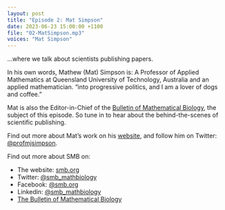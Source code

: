 ```yaml
---
layout: post
title: "Episode 2: Mat Simpson"
date: 2023-06-23 15:00:00 +1100
file: "02-MatSimpson.mp3"
voices: "Mat Simpson"
---
```


…where we talk about scientists publishing papers.

In his own words, Mathew (Mat) Simpson is:
A Professor of Applied Mathematics at Queensland University of Technology, Australia and an applied mathematician. 
“into progressive politics, and I am a lover of dogs and coffee.”

Mat is also the Editor-in-Chief of the [Bulletin of Mathematical Biology](https://www.springer.com/journal/11538), the subject of this episode. So tune in to hear about the behind-the-scenes of scientific publishing.

Find out more about Mat’s work on his [website](http://www.mj-simpson.com), and follow him on Twitter: [@profmjsimpson](http://twitter.com/profmjsimpson).

Find out more about SMB on:
- The website: [smb.org](https://www.smb.org/)
- Twitter: [@smb_mathbiology](https://twitter.com/smb_mathbiology)
- Facebook: [@smb.org](https://www.facebook.com/smb.org/)
- Linkedin: [@smb_mathbiology](http://www.linkedin.com/company/smb-mathbiology/)
- [The Bulletin of Mathematical Biology](https://www.springer.com/journal/11538)
